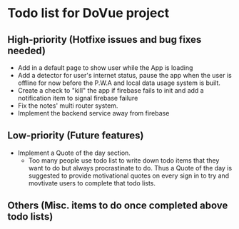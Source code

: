 # Todo list for DoVue project
## High-priority  (Hotfixe issues and bug fixes needed)
- Add in a default page to show user while the App is loading
- Add a detector for user's internet status, pause the app when the user is offline for now before the P.W.A and local data usage system is built.
- Create a check to "kill" the app if firebase fails to init and add a notification item to signal firebase failure
- Fix the notes' multi router system.
- Implement the backend service away from firebase

## Low-priority  (Future features)
- Implement a Quote of the day section.
    - Too many people use todo list to write down todo items that they want to do but always procrastinate to do. Thus a Quote of the day is suggested to provide motivational quotes on every sign in to try and movtivate users to complete that todo lists.

## Others  (Misc. items to do once completed above todo lists)